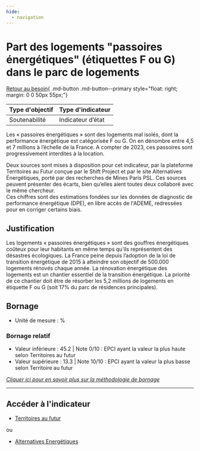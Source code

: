 ```yaml
---
hide:
  - navigation
---
```


# Part des logements "passoires énergétiques" (étiquettes F ou G) dans le parc de logements 

[Retour au besoin](https://konsilion.github.io/diag360/pages/besoins/bv3){ .md-button .md-button--primary style="float: right; margin: 0 0 50px 55px;"}

|Type d'objectif|Type d'indicateur|
|--|--|
|Soutenabilité|Indicateur d’état|
Les  «  passoires  énergétiques  »  sont  des  logements  mal  isolés,  dont  la  performance énergétique est catégorisée F ou G. On en dénombre entre 4,5 et 7 millions à l’échelle de  la  France.  A  compter  de  2023,  ces  passoires  sont progressivement interdites à la location. 
 
Deux sources sont mises à disposition pour cet indicateur, par la plateforme Territoires au Futur conçue par le Shift Project et par le site Alternatives Énergétiques, porté par des  recherches  de  Mines  Paris  PSL.  Ces  sources  peuvent  présenter  des  écarts,  bien qu’elles aient toutes deux collaboré avec le même chercheur.  
Ces  chiffres  sont  des  estimations  fondées  sur  les  données  de  diagnostic  de performance  énergétique  (DPE),  en  libre  accès  de  l'ADEME,  redressées  pour  en corriger certains biais.  

## Justification

Les  logements  « passoires  énergétiques »  sont  des  gouffres  énergétiques  coûteux pour leur habitants en même temps qu’ils représentent des désastres écologiques. La France peine depuis l’adoption de la loi de transition énergétique de 2015 à atteindre son objectif de 500.000 logements rénovés chaque année. La rénovation énergétique des logements est un chantier essentiel de la transition énergétique. La priorité de ce chantier  doit être de résorber les 5,2 millions de logements en étiquette F ou G (soit 17% du parc de résidences principales).  

## Bornage

* Unité de mesure : %

### Bornage relatif

* Valeur inférieure : 45.2 | Note 0/10 : EPCI ayant la valeur la plus haute selon Territoires au futur
* Valeur supérieure : 13.3 | Note 10/10 : EPCI ayant la valeur la plus basse selon Territoire au futur
  
*[Cliquer ici pour en savoir plus sur la méthodologie de bornage](https://konsilion.github.io/diag360/pages/indicateurs/methode_bornage)*

---

## Accéder à l'indicateur

- [Territoires au futur](https://territoiresaufutur.org/carte?indicator=passoires_thermiques&scale=epci)

ou

- [Alternatives Energétiques](https://www.energy-alternatives.eu/2022/03/16/DPE-open-data.html)

